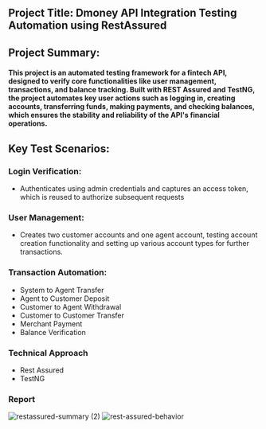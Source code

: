 ## Project Title: Dmoney API Integration Testing Automation using RestAssured
## Project Summary: 
#### This project is an automated testing framework for a fintech API, designed to verify core functionalities like user management, transactions, and balance tracking. Built with REST Assured and TestNG, the project automates key user actions such as logging in, creating accounts, transferring funds, making payments, and checking balances, which ensures the stability and reliability of the API's financial operations.
## Key Test Scenarios: 
### Login Verification:
- Authenticates using admin credentials and captures an access token, which is reused to authorize subsequent requests
### User Management:
- Creates two customer accounts and one agent account, testing account creation functionality and setting up various account types for further transactions.
### Transaction Automation:
- System to Agent Transfer
- Agent to Customer Deposit
- Customer to Agent Withdrawal
- Customer to Customer Transfer
- Merchant Payment
- Balance Verification
### Technical Approach
- Rest Assured
- TestNG
### Report
![restassured-summary (2)](https://github.com/user-attachments/assets/4dad6f2f-6836-4561-864f-3754abfcf663)
![rest-assured-behavior](https://github.com/user-attachments/assets/3b2fd26d-b623-4f7d-a3b5-914c0d9e6084)

